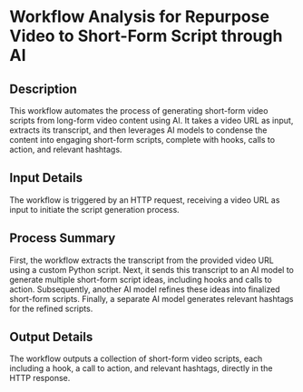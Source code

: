 # Workflow Analysis for Repurpose Video to Short-Form Script through AI

## Description
This workflow automates the process of generating short-form video scripts from long-form video content using AI. It takes a video URL as input, extracts its transcript, and then leverages AI models to condense the content into engaging short-form scripts, complete with hooks, calls to action, and relevant hashtags.

## Input Details
The workflow is triggered by an HTTP request, receiving a video URL as input to initiate the script generation process.

## Process Summary
First, the workflow extracts the transcript from the provided video URL using a custom Python script. Next, it sends this transcript to an AI model to generate multiple short-form script ideas, including hooks and calls to action. Subsequently, another AI model refines these ideas into finalized short-form scripts. Finally, a separate AI model generates relevant hashtags for the refined scripts.

## Output Details
The workflow outputs a collection of short-form video scripts, each including a hook, a call to action, and relevant hashtags, directly in the HTTP response.
